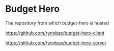 # Budget Hero
The repository from which budget-hero is hosted

https://github.com/rynobax/budget-hero-client

https://github.com/rynobax/budget-hero-server
